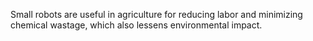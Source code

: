 Small robots are useful in agriculture for reducing labor and minimizing chemical wastage, which also lessens environmental impact.
